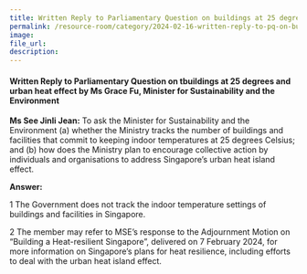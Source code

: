 ```yaml
---
title: Written Reply to Parliamentary Question on buildings at 25 degrees and urban heat effect by Ms Grace Fu, Minister for Sustainability and the Environment
permalink: /resource-room/category/2024-02-16-written-reply-to-pq-on-buildings-at-25-degrees-and-urban-heat-effect/
image:
file_url:
description:
---
```

 
#### Written Reply to Parliamentary Question on tbuildings at 25 degrees and urban heat effect by Ms Grace Fu, Minister for Sustainability and the Environment

**Ms See Jinli Jean:** To ask the Minister for Sustainability and the Environment (a) whether the Ministry tracks the number of buildings and facilities that commit to keeping indoor temperatures at 25 degrees Celsius; and (b) how does the Ministry plan to encourage collective action by individuals and organisations to address Singapore’s urban heat island effect.

**Answer:**

1 The Government does not track the indoor temperature settings of buildings and facilities in Singapore.

2 The member may refer to MSE’s response to the Adjournment Motion on “Building a Heat-resilient Singapore”, delivered on 7 February 2024, for more information on Singapore’s plans for heat resilience, including efforts to deal with the urban heat island effect.

